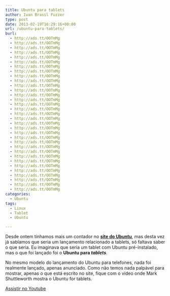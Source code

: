```yaml
---
title: Ubuntu para tablets
author: Ivan Brasil Fuzzer
type: post
date: 2013-02-19T16:29:16+00:00
url: /ubuntu-para-tablets/
burl:
  - http://ads.tt/OOTmMg
  - http://ads.tt/OOTmMg
  - http://ads.tt/OOTmMg
  - http://ads.tt/OOTmMg
  - http://ads.tt/OOTmMg
  - http://ads.tt/OOTmMg
  - http://ads.tt/OOTmMg
  - http://ads.tt/OOTmMg
  - http://ads.tt/OOTmMg
  - http://ads.tt/OOTmMg
  - http://ads.tt/OOTmMg
  - http://ads.tt/OOTmMg
  - http://ads.tt/OOTmMg
  - http://ads.tt/OOTmMg
  - http://ads.tt/OOTmMg
  - http://ads.tt/OOTmMg
  - http://ads.tt/OOTmMg
  - http://ads.tt/OOTmMg
  - http://ads.tt/OOTmMg
  - http://ads.tt/OOTmMg
  - http://ads.tt/OOTmMg
  - http://ads.tt/OOTmMg
  - http://ads.tt/OOTmMg
  - http://ads.tt/OOTmMg
  - http://ads.tt/OOTmMg
  - http://ads.tt/OOTmMg
  - http://ads.tt/OOTmMg
  - http://ads.tt/OOTmMg
  - http://ads.tt/OOTmMg
  - http://ads.tt/OOTmMg
  - http://ads.tt/OOTmMg
  - http://ads.tt/OOTmMg
  - http://ads.tt/OOTmMg
categories:
  - Ubuntu
tags:
  - Linux
  - Tablet
  - Ubuntu

---
```

Desde ontem tínhamos mais um contador no **<a title="Site Oficial do Ubuntu" href="http://ubuntu.com" target="_blank" rel="nofollow">site do Ubuntu</a>**, mas desta vez já sabíamos que seria um lançamento relacionado a tablets, só faltava saber o que seria. Eu imaginava que seria um tablet com Ubuntu pré-instalado, mas o que foi lançado foi o **Ubuntu para _tablets_**.

No mesmo modelo do lançamento do Ubuntu para telefones, nada foi realmente lançado, apenas anunciado. Como não temos nada palpável para mostrar, apenas o que está escrito no site, fique com o vídeo onde Mark Shuttleworth mostra o Ubuntu for tablets.

<div class="video">
</div>

<p class="button">
  <a title="Assistir no Youtube" href="http://www.youtube.com/watch?v=h384z7Ph0gU" target="_blank" rel="nofollow">Assistir no Youtube</a>
</p>